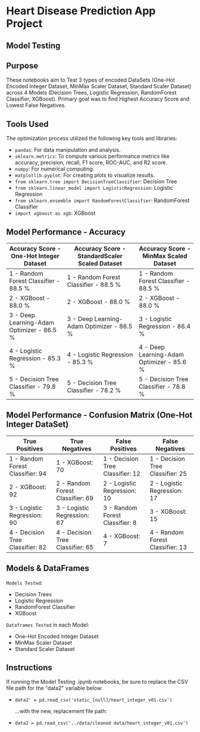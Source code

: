 # Heart Disease Prediction App Project

## Model Testing

## Purpose
These notebooks aim to Test 3 types of encoded DataSets (One-Hot Encoded Integer Dataset, MinMax Scaler Dataset, Standard Scaler Dataset) across 4 Models  (Decision Trees, Logistic Regression, RandomForest Classifier, XGBoost). Primary goal was to find Highest Accuracy Score and Lowest False Negatives.

## Tools Used

The optimization process utilized the following key tools and libraries:
- `pandas`: For data manipulation and analysis.
- `sklearn.metrics`: To compute various performance metrics like accuracy, precision, recall, F1 score, ROC-AUC, and R2 score.
- `numpy`: For numerical computing.
- `matplotlib.pyplot`: For creating plots to visualize results.
- `from sklearn.tree import DecisionTreeClassifier`: Decision Tree
- `from sklearn.linear_model import LogisticRegression`: Logistic Regression
- `from sklearn.ensemble import RandomForestClassifier`: RandomForest Classifier
- `import xgboost as xgb`: XGBoost


## Model Performance - Accuracy

| Accuracy Score - One-Hot Integer Dataset | Accuracy Score - StandardScaler Scaled Dataset | Accuracy Score - MinMax Scaled Dataset |
|------------------------------------------|-----------------------------------------------|----------------------------------------|
| 1 - Random Forest Classifier - 88.5 %    | 1 - Random Forest Classifier - 88.5 %         | 1 - Random Forest Classifier - 88.5 %  |
| 2 - XGBoost - 88.0 %                     | 2 - XGBoost - 88.0 %                          | 2 - XGBoost - 88.0 %                   |
| 3 - Deep Learning-Adam Optimizer - 86.5 %| 3 - Deep Learning-Adam Optimizer - 86.5 %     | 3 - Logistic Regression - 86.4 %      |
| 4 - Logistic Regression - 85.3 %         | 4 - Logistic Regression - 85.3 %              | 4 - Deep Learning-Adam Optimizer - 85.6 % |
| 5 - Decision Tree Classifier - 79.8 %    | 5 - Decision Tree Classifier - 78.2 %         | 5 - Decision Tree Classifier - 78.8 % |



## Model Performance - Confusion Matrix (One-Hot Integer DataSet)


| True Positives                  | True Negatives                  | False Positives                | False Negatives                |
|----------------------------------|----------------------------------|----------------------------------|----------------------------------|
| 1 - Random Forest Classifier: 94 | 1 - XGBoost: 70                 | 1 - Decision Tree Classifier: 12 | 1 - Decision Tree Classifier: 25 |
| 2 - XGBoost: 92                   | 2 - Random Forest Classifier: 69 | 2 - Logistic Regression: 10     | 2 - Logistic Regression: 17     |
| 3 - Logistic Regression: 90       | 3 - Logistic Regression: 67     | 3 - Random Forest Classifier: 8 | 3 - XGBoost: 15                 |
| 4 - Decision Tree Classifier: 82 | 4 - Decision Tree Classifier: 65 | 4 - XGBoost: 7                  | 4 - Random Forest Classifier: 13|



## Models & DataFrames

`Models Tested`:
  - Decision Trees
  - Logistic Regression
  - RandomForest Classifier
  - XGBoost

`Dataframes Tested` in each Model:
  - One-Hot Encoded Integer Dataset
  - MinMax Scaler Dataset
  - Standard Scaler Dataset


## Instructions

If running the Model Testing .ipynb notebooks, be sure to replace the CSV file path for the  "data2" variable below:

- `data2' = pd.read_csv('static_[null]/heart_integer_v01.csv')`

  ...with the new, replacement file path:

- `data2 = pd.read_csv('../data/cleaned data/heart_integer_v01.csv')`



